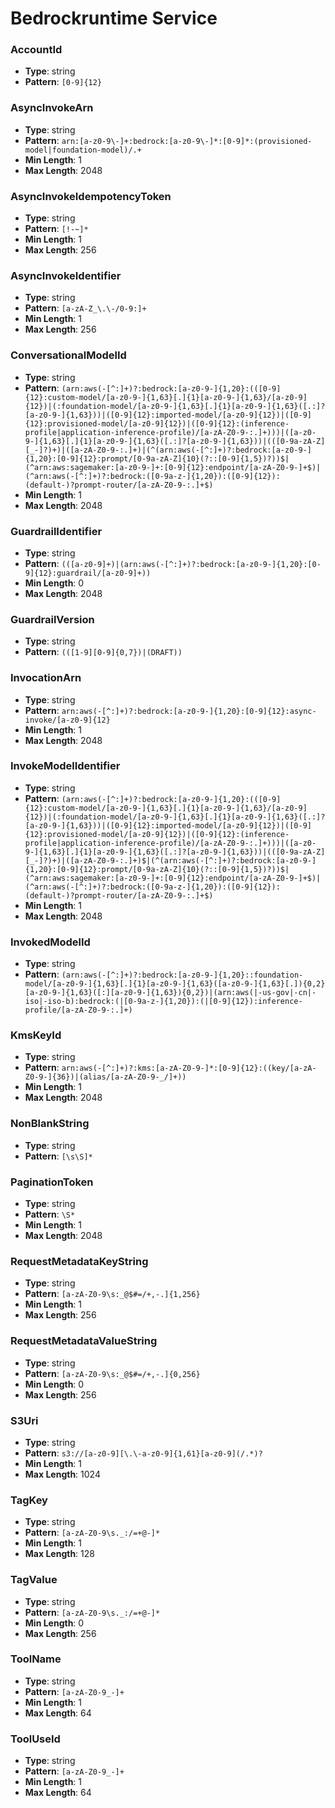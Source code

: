 # Bedrockruntime Service

### AccountId
- **Type**: string
- **Pattern**: `[0-9]{12}`

### AsyncInvokeArn
- **Type**: string
- **Pattern**: `arn:[a-z0-9\-]+:bedrock:[a-z0-9\-]*:[0-9]*:(provisioned-model|foundation-model)/.+`
- **Min Length**: 1
- **Max Length**: 2048

### AsyncInvokeIdempotencyToken
- **Type**: string
- **Pattern**: `[!-~]*`
- **Min Length**: 1
- **Max Length**: 256

### AsyncInvokeIdentifier
- **Type**: string
- **Pattern**: `[a-zA-Z_\.\-/0-9:]+`
- **Min Length**: 1
- **Max Length**: 256

### ConversationalModelId
- **Type**: string
- **Pattern**: `(arn:aws(-[^:]+)?:bedrock:[a-z0-9-]{1,20}:(([0-9]{12}:custom-model/[a-z0-9-]{1,63}[.]{1}[a-z0-9-]{1,63}/[a-z0-9]{12})|(:foundation-model/[a-z0-9-]{1,63}[.]{1}[a-z0-9-]{1,63}([.:]?[a-z0-9-]{1,63}))|([0-9]{12}:imported-model/[a-z0-9]{12})|([0-9]{12}:provisioned-model/[a-z0-9]{12})|([0-9]{12}:(inference-profile|application-inference-profile)/[a-zA-Z0-9-:.]+)))|([a-z0-9-]{1,63}[.]{1}[a-z0-9-]{1,63}([.:]?[a-z0-9-]{1,63}))|(([0-9a-zA-Z][_-]?)+)|([a-zA-Z0-9-:.]+)|(^(arn:aws(-[^:]+)?:bedrock:[a-z0-9-]{1,20}:[0-9]{12}:prompt/[0-9a-zA-Z]{10}(?::[0-9]{1,5})?))$|(^arn:aws:sagemaker:[a-z0-9-]+:[0-9]{12}:endpoint/[a-zA-Z0-9-]+$)|(^arn:aws(-[^:]+)?:bedrock:([0-9a-z-]{1,20}):([0-9]{12}):(default-)?prompt-router/[a-zA-Z0-9-:.]+$)`
- **Min Length**: 1
- **Max Length**: 2048

### GuardrailIdentifier
- **Type**: string
- **Pattern**: `(([a-z0-9]+)|(arn:aws(-[^:]+)?:bedrock:[a-z0-9-]{1,20}:[0-9]{12}:guardrail/[a-z0-9]+))`
- **Min Length**: 0
- **Max Length**: 2048

### GuardrailVersion
- **Type**: string
- **Pattern**: `(([1-9][0-9]{0,7})|(DRAFT))`

### InvocationArn
- **Type**: string
- **Pattern**: `arn:aws(-[^:]+)?:bedrock:[a-z0-9-]{1,20}:[0-9]{12}:async-invoke/[a-z0-9]{12}`
- **Min Length**: 1
- **Max Length**: 2048

### InvokeModelIdentifier
- **Type**: string
- **Pattern**: `(arn:aws(-[^:]+)?:bedrock:[a-z0-9-]{1,20}:(([0-9]{12}:custom-model/[a-z0-9-]{1,63}[.]{1}[a-z0-9-]{1,63}/[a-z0-9]{12})|(:foundation-model/[a-z0-9-]{1,63}[.]{1}[a-z0-9-]{1,63}([.:]?[a-z0-9-]{1,63}))|([0-9]{12}:imported-model/[a-z0-9]{12})|([0-9]{12}:provisioned-model/[a-z0-9]{12})|([0-9]{12}:(inference-profile|application-inference-profile)/[a-zA-Z0-9-:.]+)))|([a-z0-9-]{1,63}[.]{1}[a-z0-9-]{1,63}([.:]?[a-z0-9-]{1,63}))|(([0-9a-zA-Z][_-]?)+)|([a-zA-Z0-9-:.]+)$|(^(arn:aws(-[^:]+)?:bedrock:[a-z0-9-]{1,20}:[0-9]{12}:prompt/[0-9a-zA-Z]{10}(?::[0-9]{1,5})?))$|(^arn:aws:sagemaker:[a-z0-9-]+:[0-9]{12}:endpoint/[a-zA-Z0-9-]+$)|(^arn:aws(-[^:]+)?:bedrock:([0-9a-z-]{1,20}):([0-9]{12}):(default-)?prompt-router/[a-zA-Z0-9-:.]+$)`
- **Min Length**: 1
- **Max Length**: 2048

### InvokedModelId
- **Type**: string
- **Pattern**: `(arn:aws(-[^:]+)?:bedrock:[a-z0-9-]{1,20}::foundation-model/[a-z0-9-]{1,63}[.]{1}[a-z0-9-]{1,63}([a-z0-9-]{1,63}[.]){0,2}[a-z0-9-]{1,63}([:][a-z0-9-]{1,63}){0,2})|(arn:aws(|-us-gov|-cn|-iso|-iso-b):bedrock:(|[0-9a-z-]{1,20}):(|[0-9]{12}):inference-profile/[a-zA-Z0-9-:.]+)`

### KmsKeyId
- **Type**: string
- **Pattern**: `arn:aws(-[^:]+)?:kms:[a-zA-Z0-9-]*:[0-9]{12}:((key/[a-zA-Z0-9-]{36})|(alias/[a-zA-Z0-9-_/]+))`
- **Min Length**: 1
- **Max Length**: 2048

### NonBlankString
- **Type**: string
- **Pattern**: `[\s\S]*`

### PaginationToken
- **Type**: string
- **Pattern**: `\S*`
- **Min Length**: 1
- **Max Length**: 2048

### RequestMetadataKeyString
- **Type**: string
- **Pattern**: `[a-zA-Z0-9\s:_@$#=/+,-.]{1,256}`
- **Min Length**: 1
- **Max Length**: 256

### RequestMetadataValueString
- **Type**: string
- **Pattern**: `[a-zA-Z0-9\s:_@$#=/+,-.]{0,256}`
- **Min Length**: 0
- **Max Length**: 256

### S3Uri
- **Type**: string
- **Pattern**: `s3://[a-z0-9][\.\-a-z0-9]{1,61}[a-z0-9](/.*)?`
- **Min Length**: 1
- **Max Length**: 1024

### TagKey
- **Type**: string
- **Pattern**: `[a-zA-Z0-9\s._:/=+@-]*`
- **Min Length**: 1
- **Max Length**: 128

### TagValue
- **Type**: string
- **Pattern**: `[a-zA-Z0-9\s._:/=+@-]*`
- **Min Length**: 0
- **Max Length**: 256

### ToolName
- **Type**: string
- **Pattern**: `[a-zA-Z0-9_-]+`
- **Min Length**: 1
- **Max Length**: 64

### ToolUseId
- **Type**: string
- **Pattern**: `[a-zA-Z0-9_-]+`
- **Min Length**: 1
- **Max Length**: 64

